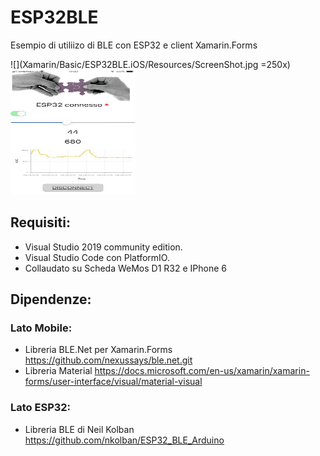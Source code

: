 # ESP32BLE
Esempio di utiliizo di BLE con ESP32 e client Xamarin.Forms

![](Xamarin/Basic/ESP32BLE.iOS/Resources/ScreenShot.jpg =250x)
<img src="Xamarin/Basic/ESP32BLE.iOS/Resources/ScreenShot.jpg" width="200" height="200" />

## Requisiti:
- Visual Studio 2019 community edition.
- Visual Studio Code con PlatformIO. 
- Collaudato su Scheda WeMos D1 R32 e IPhone 6

## Dipendenze:
### Lato Mobile: 
- Libreria BLE.Net per Xamarin.Forms https://github.com/nexussays/ble.net.git
- Libreria Material https://docs.microsoft.com/en-us/xamarin/xamarin-forms/user-interface/visual/material-visual

### Lato ESP32: 
- Libreria BLE di Neil Kolban https://github.com/nkolban/ESP32_BLE_Arduino
